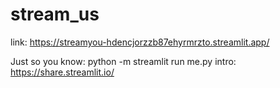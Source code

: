 # stream_us

link: https://streamyou-hdencjorzzb87ehyrmrzto.streamlit.app/

Just so you know: python -m streamlit run me.py
intro: https://share.streamlit.io/
